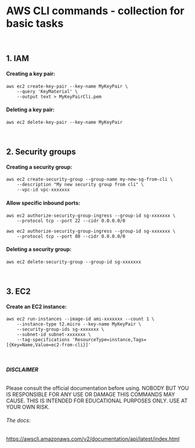 # **AWS CLI commands - collection for basic tasks**

<br />

## 1. IAM

#### Creating a key pair:

    aws ec2 create-key-pair --key-name MyKeyPair \
        --query 'KeyMaterial' \
        --output text > MyKeyPairCli.pem
   

#### Deleting a key pair:
    aws ec2 delete-key-pair --key-name MyKeyPair

<br />


## 2. Security groups

#### Creating a security group:
    aws ec2 create-security-group --group-name my-new-sg-from-cli \
        --description "My new security group from cli" \
        --vpc-id vpc-xxxxxxx



#### Allow specific inbound ports:
    aws ec2 authorize-security-group-ingress --group-id sg-xxxxxxx \
        --protocol tcp --port 22 --cidr 0.0.0.0/0

    aws ec2 authorize-security-group-ingress --group-id sg-xxxxxxx \
        --protocol tcp --port 80 --cidr 0.0.0.0/0


#### Deleting a security group:
    aws ec2 delete-security-group --group-id sg-xxxxxxx


<br />

## 3. EC2

#### Create an EC2 instance:
    aws ec2 run-instances --image-id ami-xxxxxxx --count 1 \
        --instance-type t2.micro --key-name MyKeyPair \
        --security-group-ids sg-xxxxxxx \
        --subnet-id subnet-xxxxxxx \
        --tag-specifications 'ResourceType=instance,Tags=[{Key=Name,Value=ec2-from-cli}]'





<br />

###### **DISCLAIMER**
Please consult the official documentation before using.
NOBODY BUT YOU IS RESPONSIBLE FOR ANY USE OR DAMAGE THIS COMMANDS MAY CAUSE.
THIS IS INTENDED FOR EDUCATIONAL PURPOSES ONLY. USE AT YOUR OWN RISK.

###### The docs:
https://awscli.amazonaws.com/v2/documentation/api/latest/index.html
